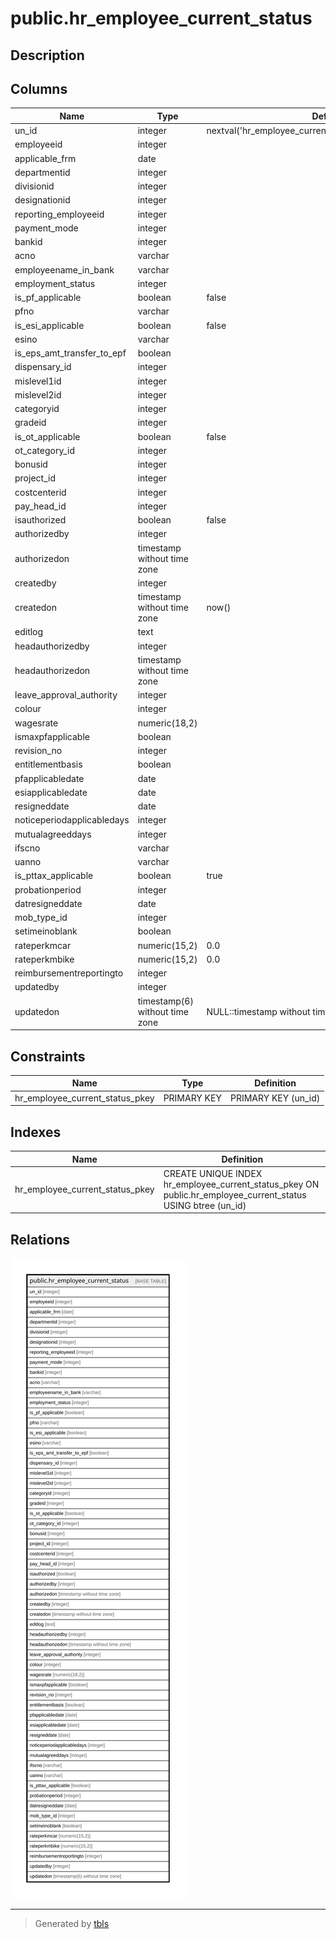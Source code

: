 # public.hr_employee_current_status

## Description

## Columns

| Name | Type | Default | Nullable | Children | Parents | Comment |
| ---- | ---- | ------- | -------- | -------- | ------- | ------- |
| un_id | integer | nextval('hr_employee_current_status_un_id_seq'::regclass) | false |  |  |  |
| employeeid | integer |  | false |  |  |  |
| applicable_frm | date |  | false |  |  |  |
| departmentid | integer |  | true |  |  |  |
| divisionid | integer |  | true |  |  |  |
| designationid | integer |  | true |  |  |  |
| reporting_employeeid | integer |  | true |  |  |  |
| payment_mode | integer |  | true |  |  |  |
| bankid | integer |  | true |  |  |  |
| acno | varchar |  | true |  |  |  |
| employeename_in_bank | varchar |  | true |  |  |  |
| employment_status | integer |  | true |  |  |  |
| is_pf_applicable | boolean | false | true |  |  |  |
| pfno | varchar |  | true |  |  |  |
| is_esi_applicable | boolean | false | true |  |  |  |
| esino | varchar |  | true |  |  |  |
| is_eps_amt_transfer_to_epf | boolean |  | true |  |  |  |
| dispensary_id | integer |  | true |  |  |  |
| mislevel1id | integer |  | true |  |  |  |
| mislevel2id | integer |  | true |  |  |  |
| categoryid | integer |  | true |  |  |  |
| gradeid | integer |  | true |  |  |  |
| is_ot_applicable | boolean | false | true |  |  |  |
| ot_category_id | integer |  | true |  |  |  |
| bonusid | integer |  | true |  |  |  |
| project_id | integer |  | true |  |  |  |
| costcenterid | integer |  | true |  |  |  |
| pay_head_id | integer |  | true |  |  |  |
| isauthorized | boolean | false | false |  |  |  |
| authorizedby | integer |  | true |  |  |  |
| authorizedon | timestamp without time zone |  | true |  |  |  |
| createdby | integer |  | true |  |  |  |
| createdon | timestamp without time zone | now() | true |  |  |  |
| editlog | text |  | true |  |  |  |
| headauthorizedby | integer |  | true |  |  |  |
| headauthorizedon | timestamp without time zone |  | true |  |  |  |
| leave_approval_authority | integer |  | true |  |  |  |
| colour | integer |  | true |  |  |  |
| wagesrate | numeric(18,2) |  | true |  |  |  |
| ismaxpfapplicable | boolean |  | true |  |  |  |
| revision_no | integer |  | true |  |  |  |
| entitlementbasis | boolean |  | true |  |  |  |
| pfapplicabledate | date |  | true |  |  |  |
| esiapplicabledate | date |  | true |  |  |  |
| resigneddate | date |  | true |  |  |  |
| noticeperiodapplicabledays | integer |  | true |  |  |  |
| mutualagreeddays | integer |  | true |  |  |  |
| ifscno | varchar |  | true |  |  |  |
| uanno | varchar |  | true |  |  |  |
| is_pttax_applicable | boolean | true | true |  |  |  |
| probationperiod | integer |  | true |  |  |  |
| datresigneddate | date |  | true |  |  |  |
| mob_type_id | integer |  | true |  |  |  |
| setimeinoblank | boolean |  | true |  |  |  |
| rateperkmcar | numeric(15,2) | 0.0 | false |  |  |  |
| rateperkmbike | numeric(15,2) | 0.0 | false |  |  |  |
| reimbursementreportingto | integer |  | true |  |  |  |
| updatedby | integer |  | true |  |  |  |
| updatedon | timestamp(6) without time zone | NULL::timestamp without time zone | true |  |  |  |

## Constraints

| Name | Type | Definition |
| ---- | ---- | ---------- |
| hr_employee_current_status_pkey | PRIMARY KEY | PRIMARY KEY (un_id) |

## Indexes

| Name | Definition |
| ---- | ---------- |
| hr_employee_current_status_pkey | CREATE UNIQUE INDEX hr_employee_current_status_pkey ON public.hr_employee_current_status USING btree (un_id) |

## Relations

![er](public.hr_employee_current_status.svg)

---

> Generated by [tbls](https://github.com/k1LoW/tbls)
